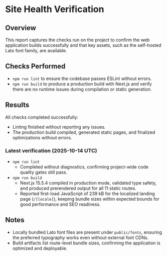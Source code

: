# Site Health Verification

## Overview
This report captures the checks run on the project to confirm the web application builds successfully and that key assets, such as the self-hosted Lato font family, are available.

## Checks Performed
- `npm run lint` to ensure the codebase passes ESLint without errors.
- `npm run build` to produce a production build with Next.js and verify there are no runtime issues during compilation or static generation.

## Results
All checks completed successfully:
- Linting finished without reporting any issues.
- The production build compiled, generated static pages, and finalized optimizations without errors.

### Latest verification (2025-10-14 UTC)
- `npm run lint`
  - Completed without diagnostics, confirming project-wide code quality gates still pass.
- `npm run build`
  - Next.js 15.5.4 compiled in production mode, validated type safety, and produced prerendered output for all 11 static routes.
  - Reported first-load JavaScript of 239 kB for the localized landing page (`/[locale]`), keeping bundle sizes within expected bounds for good performance and SEO readiness.

## Notes
- Locally bundled Lato font files are present under `public/fonts`, ensuring the preferred typography works even without external font CDNs.
- Build artifacts list route-level bundle sizes, confirming the application is optimized and deployable.
